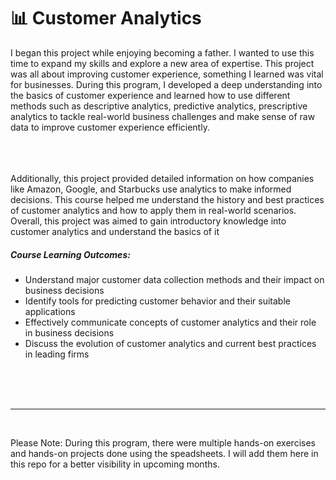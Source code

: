 # 📊 Customer Analytics

I began this project while enjoying becoming a father. 
I wanted to use this time to expand my skills and explore a new area of expertise. This project was all about improving customer 
experience, something I learned was vital for businesses. During this program, I developed a deep understanding into the basics 
of customer experience and learned how to use different methods such as descriptive analytics, predictive analytics, prescriptive 
analytics to tackle real-world business challenges and make sense of raw data to improve customer experience efficiently. 

<br>
<br>
<br>
Additionally, this project provided detailed information on how companies like Amazon, Google, and Starbucks use analytics 
to make informed decisions. This course helped me understand the history and best practices of customer analytics and how 
to apply them in real-world scenarios. Overall, this project was aimed to gain introductory 
knowledge into customer analytics and understand the basics of it

##### Course Learning Outcomes:

* Understand major customer data collection methods and their impact on business decisions
* Identify tools for predicting customer behavior and their suitable applications
* Effectively communicate concepts of customer analytics and their role in business decisions
* Discuss the evolution of customer analytics and current best practices in leading firms

<br>
<br>
<br>
<hr>
<br>

Please Note: During this program, there were multiple hands-on exercises and hands-on projects done using the speadsheets. I will add them here in this repo for a better visibility in upcoming months. 

